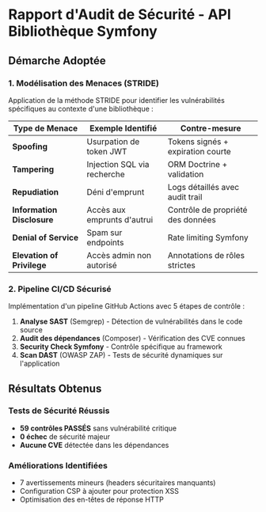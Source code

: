# Rapport d'Audit de Sécurité - API Bibliothèque Symfony

## **Démarche Adoptée**

### **1. Modélisation des Menaces (STRIDE)**

Application de la méthode STRIDE pour identifier les vulnérabilités spécifiques au contexte d'une bibliothèque :

| **Type de Menace**         | **Exemple Identifié**       | **Contre-mesure**                 |
| -------------------------- | --------------------------- | --------------------------------- |
| **Spoofing**               | Usurpation de token JWT     | Tokens signés + expiration courte |
| **Tampering**              | Injection SQL via recherche | ORM Doctrine + validation         |
| **Repudiation**            | Déni d'emprunt              | Logs détaillés avec audit trail   |
| **Information Disclosure** | Accès aux emprunts d'autrui | Contrôle de propriété des données |
| **Denial of Service**      | Spam sur endpoints          | Rate limiting Symfony             |
| **Elevation of Privilege** | Accès admin non autorisé    | Annotations de rôles strictes     |

### **2. Pipeline CI/CD Sécurisé**

Implémentation d'un pipeline GitHub Actions avec 5 étapes de contrôle :

1. **Analyse SAST** (Semgrep) - Détection de vulnérabilités dans le code source
2. **Audit des dépendances** (Composer) - Vérification des CVE connues
3. **Security Check Symfony** - Contrôle spécifique au framework
4. **Scan DAST** (OWASP ZAP) - Tests de sécurité dynamiques sur l'application

## **Résultats Obtenus**

### **Tests de Sécurité Réussis**

- **59 contrôles PASSÉS** sans vulnérabilité critique
- **0 échec** de sécurité majeur
- **Aucune CVE** détectée dans les dépendances

### **Améliorations Identifiées**

- 7 avertissements mineurs (headers sécuritaires manquants)
- Configuration CSP à ajouter pour protection XSS
- Optimisation des en-têtes de réponse HTTP

